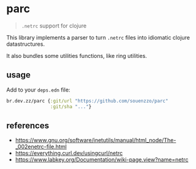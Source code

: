 # parc

> `.netrc` support for clojure

This library implements a parser to turn `.netrc` files into idiomatic clojure datastructures.

It also bundles some utilities functions, like ring utilities.

## usage

Add to your `deps.edn` file:

```clojure
br.dev.zz/parc {:git/url "https://github.com/souenzzo/parc"
                :git/sha "..."}
```

## references

- https://www.gnu.org/software/inetutils/manual/html_node/The-_002enetrc-file.html
- https://everything.curl.dev/usingcurl/netrc
- https://www.labkey.org/Documentation/wiki-page.view?name=netrc
